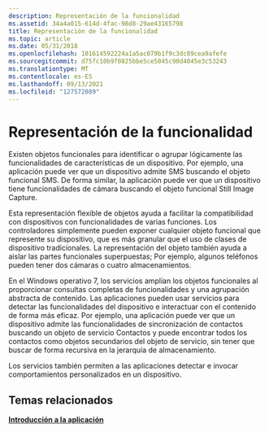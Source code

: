 ```yaml
---
description: Representación de la funcionalidad
ms.assetid: 34a4a015-614d-4fac-98d8-29ae43165798
title: Representación de la funcionalidad
ms.topic: article
ms.date: 05/31/2018
ms.openlocfilehash: 101614592224a1a5ac079b1f9c3dc89cea9afefe
ms.sourcegitcommit: d75fc10b9f0825bbe5ce5045c90d4045e3c53243
ms.translationtype: MT
ms.contentlocale: es-ES
ms.lasthandoff: 09/13/2021
ms.locfileid: "127572089"
---
```

# <a name="representing-functionality"></a>Representación de la funcionalidad

Existen objetos funcionales para identificar o agrupar lógicamente las funcionalidades de características de un dispositivo. Por ejemplo, una aplicación puede ver que un dispositivo admite SMS buscando el objeto funcional SMS. De forma similar, la aplicación puede ver que un dispositivo tiene funcionalidades de cámara buscando el objeto funcional Still Image Capture.

Esta representación flexible de objetos ayuda a facilitar la compatibilidad con dispositivos con funcionalidades de varias funciones. Los controladores simplemente pueden exponer cualquier objeto funcional que represente su dispositivo, que es más granular que el uso de clases de dispositivo tradicionales. La representación del objeto también ayuda a aislar las partes funcionales superpuestas; Por ejemplo, algunos teléfonos pueden tener dos cámaras o cuatro almacenamientos.

En el Windows operativo 7, los servicios amplían los objetos funcionales al proporcionar consultas completas de funcionalidades y una agrupación abstracta de contenido. Las aplicaciones pueden usar servicios para detectar las funcionalidades del dispositivo e interactuar con el contenido de forma más eficaz. Por ejemplo, una aplicación puede ver que un dispositivo admite las funcionalidades de sincronización de contactos buscando un objeto de servicio Contactos y puede encontrar todos los contactos como objetos secundarios del objeto de servicio, sin tener que buscar de forma recursiva en la jerarquía de almacenamiento.

Los servicios también permiten a las aplicaciones detectar e invocar comportamientos personalizados en un dispositivo.

## <a name="related-topics"></a>Temas relacionados

<dl> <dt>

[**Introducción a la aplicación**](application-overview.md)
</dt> </dl>

 

 



